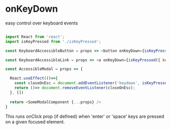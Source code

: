# onKeyDown
easy control over keyboard events

```javascript 

import React from 'react';
import isKeyPressed from './isKeyPressed';

const KeyboardAccessibleButton = props => <button onKeyDown={isKeyPressed({ keys: ['enter', 'space'] action: props.onClick })} {...props}>Button</button>

const KeyboardAccessibleLink = props => <a onKeyDown={isKeyPressed({ keys: ['enter'] action: props.onClick }) {...props}>Link</button>

const AccessibleModal = props => {

  React.useEffect(()=>{
    const closeOnEsc = document.addEventListener('keydown', isKeyPressed({ keys: ['esc'] action: props.close }));
    return ()=> document.removeEventListener(closeOnEsc);
  }, [])
  
  return <SomeModalComponent {...props} />
}

```

This runs onClick prop (if defined) when 'enter' or 'space' keys are pressed on a given focused element.

